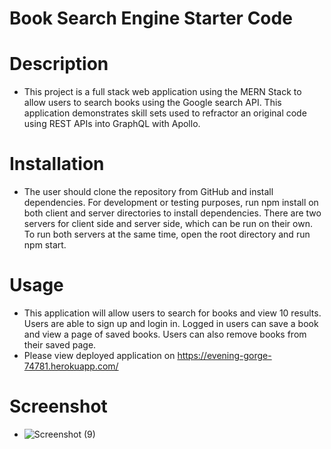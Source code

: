 # Book Search Engine Starter Code
# Description
* This project is a full stack web application using the MERN Stack to allow users to search books using the Google search API. This application demonstrates skill sets used to refractor an original code using REST APIs into GraphQL with Apollo.
# Installation
* The user should clone the repository from GitHub and install dependencies. For development or testing purposes, run npm install on both client and server directories to install dependencies. There are two servers for client side and server side, which can be run on their own. To run both servers at the same time, open the root directory and run npm start.
# Usage
* This application will allow users to search for books and view 10 results. Users are able to sign up and login in. Logged in users can save a book and view a page of saved books. Users can also remove books from their saved page.
* Please view deployed application on https://evening-gorge-74781.herokuapp.com/
# Screenshot
* ![Screenshot (9)](https://user-images.githubusercontent.com/87356305/159327491-5c5090f9-4737-4601-b942-b011ef7ebf8b.png)
